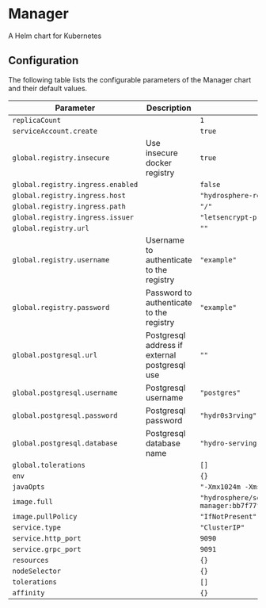 
Manager
===========

A Helm chart for Kubernetes


## Configuration

The following table lists the configurable parameters of the Manager chart and their default values.

| Parameter                | Description             | Default        |
| ------------------------ | ----------------------- | -------------- |
| `replicaCount` |  | `1` |
| `serviceAccount.create` |  | `true` |
| `global.registry.insecure` | Use insecure docker registry | `true` |
| `global.registry.ingress.enabled` |  | `false` |
| `global.registry.ingress.host` |  | `"hydrosphere-registry.local"` |
| `global.registry.ingress.path` |  | `"/"` |
| `global.registry.ingress.issuer` |  | `"letsencrypt-prod"` |
| `global.registry.url` |  | `""` |
| `global.registry.username` | Username to authenticate to the registry | `"example"` |
| `global.registry.password` | Password to authenticate to the registry | `"example"` |
| `global.postgresql.url` | Postgresql address if external postgresql use | `""` |
| `global.postgresql.username` | Postgresql username | `"postgres"` |
| `global.postgresql.password` | Postgresql password | `"hydr0s3rving"` |
| `global.postgresql.database` | Postgresql database name | `"hydro-serving"` |
| `global.tolerations` |  | `[]` |
| `env` |  | `{}` |
| `javaOpts` |  | `"-Xmx1024m -Xms128m -Xss16M"` |
| `image.full` |  | `"hydrosphere/serving-manager:bb7f77f99ce214d57ead3b719acedda94db56b04"` |
| `image.pullPolicy` |  | `"IfNotPresent"` |
| `service.type` |  | `"ClusterIP"` |
| `service.http_port` |  | `9090` |
| `service.grpc_port` |  | `9091` |
| `resources` |  | `{}` |
| `nodeSelector` |  | `{}` |
| `tolerations` |  | `[]` |
| `affinity` |  | `{}` |





